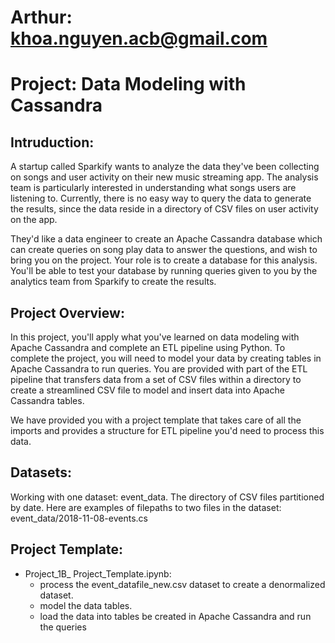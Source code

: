 # Arthur: khoa.nguyen.acb@gmail.com
# Project: Data Modeling with Cassandra

## Intruduction: 
A startup called Sparkify wants to analyze the data they've been collecting on songs and user activity on their new music streaming app. The analysis team is particularly interested in understanding what songs users are listening to. Currently, there is no easy way to query the data to generate the results, since the data reside in a directory of CSV files on user activity on the app.

They'd like a data engineer to create an Apache Cassandra database which can create queries on song play data to answer the questions, and wish to bring you on the project. Your role is to create a database for this analysis. You'll be able to test your database by running queries given to you by the analytics team from Sparkify to create the results.

## Project Overview:
In this project, you'll apply what you've learned on data modeling with Apache Cassandra and complete an ETL pipeline using Python. To complete the project, you will need to model your data by creating tables in Apache Cassandra to run queries. You are provided with part of the ETL pipeline that transfers data from a set of CSV files within a directory to create a streamlined CSV file to model and insert data into Apache Cassandra tables.

We have provided you with a project template that takes care of all the imports and provides a structure for ETL pipeline you'd need to process this data.

## Datasets:
Working with one dataset: event_data. The directory of CSV files partitioned by date. Here are examples of filepaths to two files in the dataset: event_data/2018-11-08-events.cs

## Project Template:
- Project_1B_ Project_Template.ipynb: 
    + process the event_datafile_new.csv dataset to create a denormalized dataset.
    + model the data tables.
    + load the data into tables be created in Apache Cassandra and run the queries
